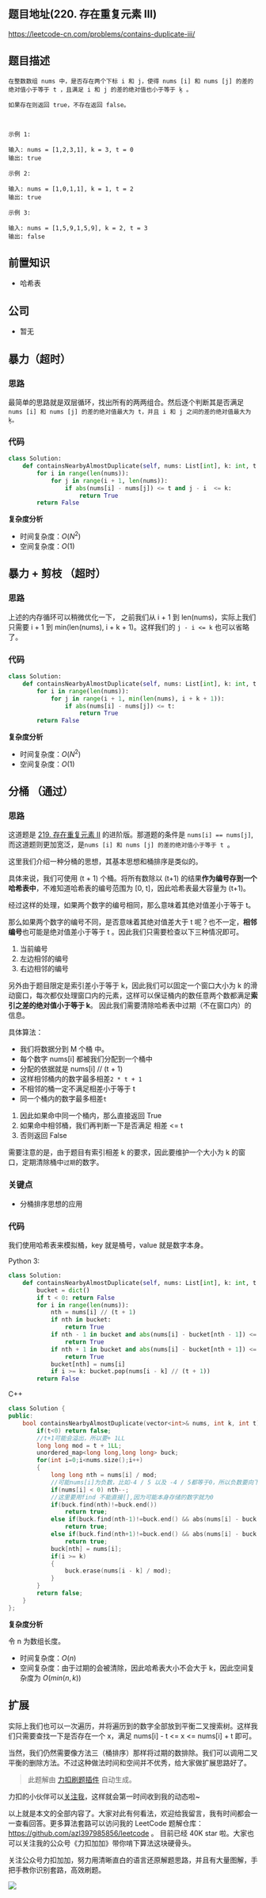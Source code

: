 ## 题目地址(220. 存在重复元素 III)

https://leetcode-cn.com/problems/contains-duplicate-iii/

## 题目描述

```
在整数数组 nums 中，是否存在两个下标 i 和 j，使得 nums [i] 和 nums [j] 的差的绝对值小于等于 t ，且满足 i 和 j 的差的绝对值也小于等于 ķ 。

如果存在则返回 true，不存在返回 false。

 

示例 1:

输入: nums = [1,2,3,1], k = 3, t = 0
输出: true

示例 2:

输入: nums = [1,0,1,1], k = 1, t = 2
输出: true

示例 3:

输入: nums = [1,5,9,1,5,9], k = 2, t = 3
输出: false
```

## 前置知识

- 哈希表

## 公司

- 暂无

## 暴力（超时）

### 思路

最简单的思路就是双层循环，找出所有的两两组合。然后逐个判断其是否满足 `nums [i] 和 nums [j] 的差的绝对值最大为 t，并且 i 和 j 之间的差的绝对值最大为 ķ。`

### 代码

```python
class Solution:
    def containsNearbyAlmostDuplicate(self, nums: List[int], k: int, t: int) -> bool:
        for i in range(len(nums)):
            for j in range(i + 1, len(nums)):
                if abs(nums[i] - nums[j]) <= t and j - i  <= k:
                    return True
        return False
```

**复杂度分析**

- 时间复杂度：$O(N ^ 2)$
- 空间复杂度：$O(1)$

## 暴力 + 剪枝 （超时）

### 思路

上述的内存循环可以稍微优化一下， 之前我们从 i + 1 到 len(nums)，实际上我们只需要 i + 1 到 min(len(nums), i + k + 1)。这样我们的 `j - i <= k` 也可以省略了。

### 代码

```python
class Solution:
    def containsNearbyAlmostDuplicate(self, nums: List[int], k: int, t: int) -> bool:
        for i in range(len(nums)):
            for j in range(i + 1, min(len(nums), i + k + 1)):
                if abs(nums[i] - nums[j]) <= t:
                    return True
        return False
```

**复杂度分析**

- 时间复杂度：$O(N ^ 2)$
- 空间复杂度：$O(1)$

## 分桶 （通过）

### 思路

这道题是 [219. 存在重复元素 II](https://github.com/azl397985856/leetcode/blob/master/problems/219.contains-duplicate-ii.md) 的进阶版。那道题的条件是 `nums[i] == nums[j]`, 而这道题则更加宽泛，是`nums [i] 和 nums [j] 的差的绝对值小于等于 t `。

这里我们介绍一种分桶的思想，其基本思想和桶排序是类似的。

具体来说，我们可使用 (t + 1) 个桶。将所有数除以 (t+1) 的结果**作为编号存到一个哈希表中**，不难知道哈希表的编号范围为 [0, t]，因此哈希表最大容量为 (t+1)。

经过这样的处理，如果两个数字的编号相同，那么意味着其绝对值差小于等于 t。

那么如果两个数字的编号不同，是否意味着其绝对值差大于 t 呢？也不一定，**相邻编号**也可能是绝对值差小于等于 t 。因此我们只需要检查以下三种情况即可。

1. 当前编号
2. 左边相邻的编号
3. 右边相邻的编号

另外由于题目限定是索引差小于等于 k，因此我们可以固定一个窗口大小为 k 的滑动窗口，每次都仅处理窗口内的元素，这样可以保证桶内的数任意两个数都满足**索引之差的绝对值小于等于 k**。 因此我们需要清除哈希表中过期（不在窗口内）的信息。

具体算法：

- 我们将数据分到 M 个桶 中。
- 每个数字 nums[i] 都被我们分配到一个桶中
- 分配的依据就是 nums[i] // (t + 1)
- 这样相邻桶内的数字最多相差`2 * t + 1`
- 不相邻的桶一定不满足相差小于等于 t
- 同一个桶内的数字最多相差`t`

1. 因此如果命中同一个桶内，那么直接返回 True
2. 如果命中相邻桶，我们再判断一下是否满足 相差 <= t
3. 否则返回 False

需要注意的是，由于题目有索引相差 k 的要求，因此要维护一个大小为 k 的窗口，定期清除桶中`过期`的数字。

### 关键点

- 分桶排序思想的应用

### 代码

我们使用哈希表来模拟桶，key 就是桶号，value 就是数字本身。

Python 3:

```python
class Solution:
    def containsNearbyAlmostDuplicate(self, nums: List[int], k: int, t: int) -> bool:
        bucket = dict()
        if t < 0: return False
        for i in range(len(nums)):
            nth = nums[i] // (t + 1)
            if nth in bucket:
                return True
            if nth - 1 in bucket and abs(nums[i] - bucket[nth - 1]) <= t:
                return True
            if nth + 1 in bucket and abs(nums[i] - bucket[nth + 1]) <= t:
                return True
            bucket[nth] = nums[i]
            if i >= k: bucket.pop(nums[i - k] // (t + 1))
        return False
```

C++

```c++
class Solution {
public:
    bool containsNearbyAlmostDuplicate(vector<int>& nums, int k, int t) {
        if(t<0) return false;
        //t+1可能会溢出，所以要+ 1LL
        long long mod = t + 1LL;
        unordered_map<long long,long long> buck;
        for(int i=0;i<nums.size();i++)
        {
            long long nth = nums[i] / mod;
            //可能nums[i]为负数，比如-4 / 5 以及 -4 / 5都等于0，所以负数要向下移动一位
            if(nums[i] < 0) nth--;
            //这里要用find 不能直接[],因为可能本身存储的数字就为0
            if(buck.find(nth)!=buck.end())
                return true;
            else if(buck.find(nth-1)!=buck.end() && abs(nums[i] - buck[nth-1]) <= t)
                return true;
            else if(buck.find(nth+1)!=buck.end() && abs(nums[i] - buck[nth+1]) <= t)
                return true;
            buck[nth] = nums[i];
            if(i >= k)
            {
                buck.erase(nums[i - k] / mod);
            }
        }
        return false;
    }
};
```

**复杂度分析**

令 n 为数组长度。

- 时间复杂度：$O(n)$
- 空间复杂度：由于过期的会被清除，因此哈希表大小不会大于 k，因此空间复杂度为 $O(min(n,k))$

## 扩展

实际上我们也可以一次遍历，并将遍历到的数字全部放到平衡二叉搜索树。这样我们只需要查找一下是否存在一个 x，满足 nums[i] - t <= x <= nums[i] + t 即可。

当然，我们仍然需要像方法三（桶排序）那样将过期的数排除。我们可以调用二叉平衡的删除方法。不过这种做法时间和空间并不优秀，给大家做扩展思路好了。

> 此题解由 [力扣刷题插件](https://leetcode-pp.github.io/leetcode-cheat/?tab=solution-template) 自动生成。

力扣的小伙伴可以[关注我](https://leetcode-cn.com/u/fe-lucifer/)，这样就会第一时间收到我的动态啦~

以上就是本文的全部内容了。大家对此有何看法，欢迎给我留言，我有时间都会一一查看回答。更多算法套路可以访问我的 LeetCode 题解仓库：https://github.com/azl397985856/leetcode 。 目前已经 40K star 啦。大家也可以关注我的公众号《力扣加加》带你啃下算法这块硬骨头。

关注公众号力扣加加，努力用清晰直白的语言还原解题思路，并且有大量图解，手把手教你识别套路，高效刷题。

![](https://tva1.sinaimg.cn/large/007S8ZIlly1gfcuzagjalj30p00dwabs.jpg)

